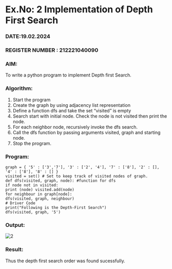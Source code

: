 # Ex.No: 2  Implementation of Depth First Search
### DATE:19.02.2024                                                                         
### REGISTER NUMBER : 212221040090
### AIM: 
To write a python program to implement Depth first Search. 
### Algorithm:
1. Start the program
2. Create the graph by using adjacency list representation
3. Define a function dfs and take the set “visited” is empty 
4. Search start with initial node. Check the node is not visited then print the node.
5. For each neighbor node, recursively invoke the dfs search.
6. Call the dfs function by passing arguments visited, graph and starting node.
7. Stop the program.
### Program:
```# Using a Python dictionary to act as an adjacency list 
graph = { '5' : ['3','7'], '3' : ['2', '4'], '7' : ['8'], '2' : [], '4' : ['8'], '8' : [] } 
visited = set() # Set to keep track of visited nodes of graph. 
def dfs(visited, graph, node): #function for dfs 
if node not in visited: 
print (node) visited.add(node) 
for neighbour in graph[node]: 
dfs(visited, graph, neighbour) 
# Driver Code 
print("Following is the Depth-First Search") 
dfs(visited, graph, '5')

```

### Output:
![2](https://github.com/Rajesh242004/AI_Lab_2023-24/assets/117814063/694c6210-54bc-4275-bb12-33b166ec04c4)



### Result:
Thus the depth first search order was found sucessfully.
